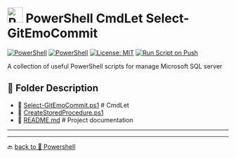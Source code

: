 # <img src="../../Assets/Powershell.svg" width="35" alt="PowerShell"> PowerShell CmdLet Select-GitEmoCommit

[![PowerShell](https://custom-icon-badges.demolab.com/badge/.-Microsoft-blue.svg?style=flat&logo=powershell-core-eyecatch32&logoColor=white)](https://learn.microsoft.com/en-us/powershell/scripting/install/installing-powershell-on-windows?view=powershell-7.5)
[![PowerShell](https://img.shields.io/badge/PowerShell-5.1%2B-blue?logo=powershell)](https://docs.microsoft.com/en-us/powershell/)
[![License: MIT](https://img.shields.io/badge/License-MIT-green.svg)](https://opensource.org/licenses/MIT)
[![Run Script on Push](https://github.com/KR-Sew/Scripting/actions/workflows/bash.yml/badge.svg)](https://github.com/KR-Sew/Scripting/actions/workflows/bash.yml)

A collection of useful PowerShell scripts for manage Microsoft SQL server

## 📂 Folder Description  

- 📄 [Select-GitEmoCommit.ps1](Select-GitEmoCommit.ps1) # CmdLet
- 📄 [CreateStoredProcedure.ps1](CreateStoredProcedure.ps1)  
- 📄 [README.md](ReadMe.md)                 # Project documentation

---

---

🔙 [back to 📂 Powershell](../)
